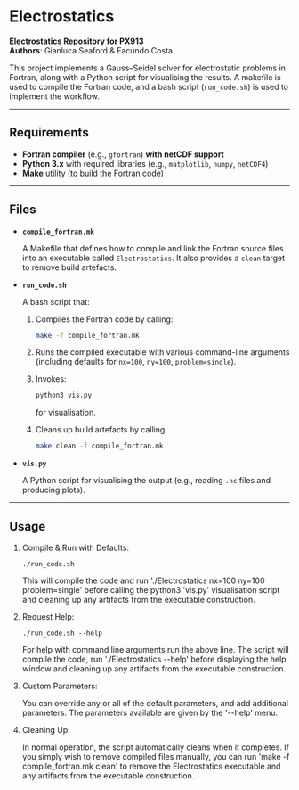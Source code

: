 # Electrostatics

**Electrostatics Repository for PX913**  
**Authors**: Gianluca Seaford & Facundo Costa

This project implements a Gauss–Seidel solver for electrostatic problems in Fortran, along with a Python script for visualising the results. A makefile is used to compile the Fortran code, and a bash script (`run_code.sh`) is used to implement the workflow.

---

## Requirements

- **Fortran compiler** (e.g., `gfortran`) **with netCDF support**  
- **Python 3.x** with required libraries (e.g., `matplotlib`, `numpy`, `netCDF4`)  
- **Make** utility (to build the Fortran code)

---

## Files

- **`compile_fortran.mk`**
  
  A Makefile that defines how to compile and link the Fortran source files into an executable called `Electrostatics`. It also provides a `clean` target to remove build artefacts.

- **`run_code.sh`**
    
  A bash script that:
  1. Compiles the Fortran code by calling:
     ```bash
     make -f compile_fortran.mk
     ```
     
  2. Runs the compiled executable with various command-line arguments (including defaults for `nx=100`, `ny=100`, `problem=single`).
     
  3. Invokes:
     ```bash
     python3 vis.py
     ```
     for visualisation.
     
  4. Cleans up build artefacts by calling:
     ```bash
     make clean -f compile_fortran.mk
     ```

- **`vis.py`**
   
  A Python script for visualising the output (e.g., reading `.nc` files and producing plots).

---

## Usage

1. Compile & Run with Defaults:
    ```
    ./run_code.sh
    ````
    This will compile the code and run './Electrostatics nx=100 ny=100 problem=single' before calling the python3 'vis.py' visualisation script and cleaning up any artifacts from the executable construction.

2. Request Help:
   ````
   ./run_code.sh --help
   ````

    For help with command line arguments run the above line. The script will compile the code, run './Electrostatics --help' before displaying the help window and cleaning up any artifacts from the executable construction.

3. Custom Parameters:
   
    You can override any or all of the default parameters, and add additional parameters. The parameters available are given by the '--help' menu.

4. Cleaning Up:

    In normal operation, the script automatically cleans when it completes. If you simply wish to remove compiled files manually, you can run 'make -f compile_fortran.mk clean' to remove the Electrostatics executable and any artifacts from the executable construction.
